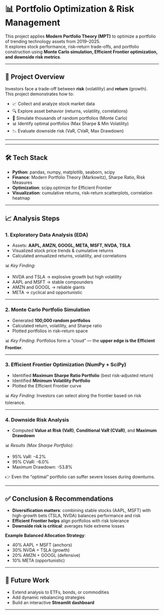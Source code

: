 # 📊 Portfolio Optimization & Risk Management  

This project applies **Modern Portfolio Theory (MPT)** to optimize a portfolio of trending technology assets from 2019–2025.  
It explores stock performance, risk–return trade-offs, and portfolio construction using **Monte Carlo simulation, Efficient Frontier optimization, and downside risk metrics**.  

---

## 🚀 Project Overview  
Investors face a trade-off between **risk** (volatility) and **return** (growth).  
This project demonstrates how to:  

- 📈 Collect and analyze stock market data  
- 🔍 Explore asset behavior (returns, volatility, correlations)  
- 🎲 Simulate thousands of random portfolios (Monte Carlo)  
- 📊 Identify optimal portfolios (Max Sharpe & Min Volatility)  
- 📉 Evaluate downside risk (VaR, CVaR, Max Drawdown)  

---

---

## 🛠️ Tech Stack  

- **Python**: pandas, numpy, matplotlib, seaborn, scipy  
- **Finance**: Modern Portfolio Theory (Markowitz), Sharpe Ratio, Risk Measures  
- **Optimization**: scipy.optimize for Efficient Frontier  
- **Visualization**: cumulative returns, risk-return scatterplots, correlation heatmap  

---

## 📈 Analysis Steps  

### 1. Exploratory Data Analysis (EDA)  
- Assets: **AAPL, AMZN, GOOGL, META, MSFT, NVDA, TSLA**  
- Visualized stock price trends & cumulative returns  
- Calculated annualized returns, volatility, and correlations  

📊 *Key Finding*:  
- NVDA and TSLA → explosive growth but high volatility  
- AAPL and MSFT → stable compounders  
- AMZN and GOOGL → reliable giants  
- META → cyclical and opportunistic  

---

### 2. Monte Carlo Portfolio Simulation  
- Generated **100,000 random portfolios**  
- Calculated return, volatility, and Sharpe ratio  
- Plotted portfolios in risk–return space  

📊 *Key Finding*: Portfolios form a “cloud” — the **upper edge is the Efficient Frontier**.  

---

### 3. Efficient Frontier Optimization (NumPy + SciPy)  
- Identified **Maximum Sharpe Ratio Portfolio** (best risk-adjusted return)  
- Identified **Minimum Volatility Portfolio**  
- Plotted the Efficient Frontier curve  

📊 *Key Finding*: Investors can select along the frontier based on risk tolerance.  

---

### 4. Downside Risk Analysis  
- Computed **Value at Risk (VaR)**, **Conditional VaR (CVaR)**, and **Maximum Drawdown**  

📊 *Results (Max Sharpe Portfolio)*:  
- 95% VaR: -4.2%  
- 95% CVaR: -6.0%  
- Maximum Drawdown: -53.8%  

👉 Even the “optimal” portfolio can suffer severe losses during downturns.  

---

## ✅ Conclusion & Recommendations  

- **Diversification matters**: combining stable stocks (AAPL, MSFT) with high-growth bets (TSLA, NVDA) balances performance and risk  
- **Efficient Frontier helps** align portfolios with risk tolerance  
- **Downside risk is critical**: averages hide extreme losses  

**Example Balanced Allocation Strategy**:  
- 40% AAPL + MSFT (anchors)  
- 30% NVDA + TSLA (growth)  
- 20% AMZN + GOOGL (defensive)  
- 10% META (opportunistic)  

---

## 📌 Future Work  
- Extend analysis to ETFs, bonds, or commodities  
- Add dynamic rebalancing strategies  
- Build an interactive **Streamlit dashboard**  

---

